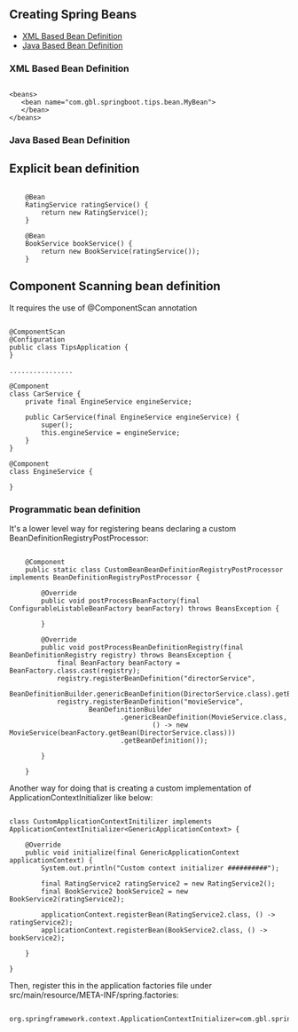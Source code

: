 ## Creating Spring Beans

- [XML Based Bean Definition](#a)
- [Java Based Bean Definition](#b)

### XML Based Bean Definition
<a name="a"></a>

~~~

<beans>
   <bean name="com.gbl.springboot.tips.bean.MyBean">
   </bean>
</beans>

~~~
	

### Java Based Bean Definition
<a name="b"></a>

## Explicit bean definition

~~~

    @Bean
    RatingService ratingService() {
        return new RatingService();
    }

    @Bean
    BookService bookService() {
        return new BookService(ratingService());
    }

~~~

## Component Scanning bean definition

It requires the use of @ComponentScan annotation

~~~

@ComponentScan
@Configuration
public class TipsApplication {
}

................

@Component
class CarService {
    private final EngineService engineService;

    public CarService(final EngineService engineService) {
        super();
        this.engineService = engineService;
    }
}

@Component
class EngineService {

}

~~~

### Programmatic bean definition 

It's a lower level way for registering beans declaring a custom BeanDefinitionRegistryPostProcessor:

~~~

    @Component
    public static class CustomBeanBeanDefinitionRegistryPostProcessor implements BeanDefinitionRegistryPostProcessor {

        @Override
        public void postProcessBeanFactory(final ConfigurableListableBeanFactory beanFactory) throws BeansException {

        }

        @Override
        public void postProcessBeanDefinitionRegistry(final BeanDefinitionRegistry registry) throws BeansException {
            final BeanFactory beanFactory = BeanFactory.class.cast(registry);
            registry.registerBeanDefinition("directorService",
                    BeanDefinitionBuilder.genericBeanDefinition(DirectorService.class).getBeanDefinition());
            registry.registerBeanDefinition("movieService",
                    BeanDefinitionBuilder
                            .genericBeanDefinition(MovieService.class,
                                    () -> new MovieService(beanFactory.getBean(DirectorService.class)))
                            .getBeanDefinition());

        }

    }

~~~

Another way for doing that is creating a custom implementation of ApplicationContextInitializer like 
below:

~~~

class CustomApplicationContextInitilizer implements ApplicationContextInitializer<GenericApplicationContext> {

    @Override
    public void initialize(final GenericApplicationContext applicationContext) {
        System.out.println("Custom context initializer ##########");

        final RatingService2 ratingService2 = new RatingService2();
        final BookService2 bookService2 = new BookService2(ratingService2);

        applicationContext.registerBean(RatingService2.class, () -> ratingService2);
        applicationContext.registerBean(BookService2.class, () -> bookService2);

    }

}

~~~

Then, register this in the application factories file under src/main/resource/META-INF/spring.factories:

~~~

org.springframework.context.ApplicationContextInitializer=com.gbl.springboot.tips.CustomApplicationContextInitilizer

~~~


	
	

	



	
	
	

